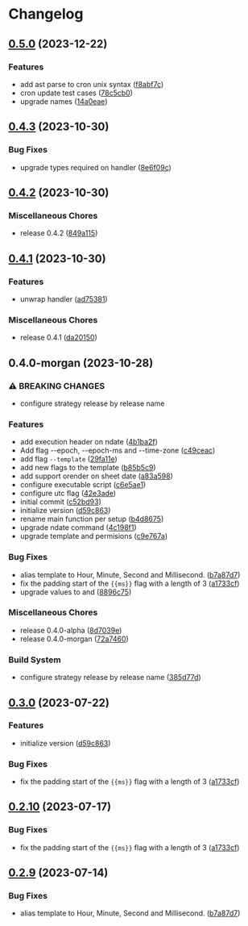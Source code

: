 # Changelog

## [0.5.0](https://github.com/JonDotsoy/ndate/compare/morgan-v0.4.3...morgan-v0.5.0) (2023-12-22)


### Features

* add ast parse to cron unix syntax ([f8abf7c](https://github.com/JonDotsoy/ndate/commit/f8abf7c353524c53b8340a3fc155e2510a69286a))
* cron update test cases ([78c5cb0](https://github.com/JonDotsoy/ndate/commit/78c5cb0af6efa644357952c3ea763cea77c8f338))
* upgrade names ([14a0eae](https://github.com/JonDotsoy/ndate/commit/14a0eae71e4b4e0a98fefb0c129e1552c4828322))

## [0.4.3](https://github.com/JonDotsoy/ndate/compare/morgan-v0.4.2...morgan-v0.4.3) (2023-10-30)


### Bug Fixes

* upgrade types required on handler ([8e6f09c](https://github.com/JonDotsoy/ndate/commit/8e6f09c53f98cb16c0f10d434b2713620253a4a4))

## [0.4.2](https://github.com/JonDotsoy/ndate/compare/morgan-v0.4.1...morgan-v0.4.2) (2023-10-30)


### Miscellaneous Chores

* release 0.4.2 ([849a115](https://github.com/JonDotsoy/ndate/commit/849a11512db14b587226190c4fbeec76c2e7eb4a))

## [0.4.1](https://github.com/JonDotsoy/ndate/compare/morgan-v0.4.0-morgan...morgan-v0.4.1) (2023-10-30)


### Features

* unwrap handler ([ad75381](https://github.com/JonDotsoy/ndate/commit/ad7538179419017c0d2954546fbfdd986027e492))


### Miscellaneous Chores

* release 0.4.1 ([da20150](https://github.com/JonDotsoy/ndate/commit/da20150d8bbd5a543139b924036a14365672de71))

## 0.4.0-morgan (2023-10-28)


### ⚠ BREAKING CHANGES

* configure strategy release by release name

### Features

* add execution header on ndate ([4b1ba2f](https://github.com/JonDotsoy/ndate/commit/4b1ba2fa5f22330f264046f046aacec40ebc531c))
* Add flag --epoch, --epoch-ms and --time-zone ([c49ceac](https://github.com/JonDotsoy/ndate/commit/c49ceace5cb14d9c2ea3f836dc73d7c31d88a738))
* add flag `--template` ([29fa11e](https://github.com/JonDotsoy/ndate/commit/29fa11e014e11bfd2f4e890906c6834fad47d127))
* add new flags to the template ([b85b5c9](https://github.com/JonDotsoy/ndate/commit/b85b5c9e7b43f6dab427912a578e006b4f98ae99))
* add support orender on sheet date ([a83a598](https://github.com/JonDotsoy/ndate/commit/a83a598f2d11d7d02b7c10741011a0d48cbada0a))
* configure executable script ([c6e5ae1](https://github.com/JonDotsoy/ndate/commit/c6e5ae12ce7d8debc762f721f0749658710104d8))
* configure utc flag ([42e3ade](https://github.com/JonDotsoy/ndate/commit/42e3adece8f984f4e8423338aef625b9c186bb34))
* initial commit ([c52bd93](https://github.com/JonDotsoy/ndate/commit/c52bd93256a4124e7399204ff67a9c0145d5f578))
* initialize version ([d59c863](https://github.com/JonDotsoy/ndate/commit/d59c86395e428ee0b072877943ae7036581593dd))
* rename main function per setup ([b4d8675](https://github.com/JonDotsoy/ndate/commit/b4d86755ce7cd38526bd90c723a6720d9cb9813d))
* upgrade ndate command ([4c198f1](https://github.com/JonDotsoy/ndate/commit/4c198f1fef1bb02dbe1676eeec93d28d2ad0075e))
* upgrade template and permisions ([c9e767a](https://github.com/JonDotsoy/ndate/commit/c9e767ae35860b8b001f22337f7e997701995afe))


### Bug Fixes

* alias template to Hour, Minute, Second and Millisecond. ([b7a87d7](https://github.com/JonDotsoy/ndate/commit/b7a87d7118f86b1467df3a472f9746a3d4ea655f))
* fix the padding start of the `{{ms}}` flag with a length of 3 ([a1733cf](https://github.com/JonDotsoy/ndate/commit/a1733cf52e99c8e5972f4244f651545d9047852e))
* upgrade values to  and ([8896c75](https://github.com/JonDotsoy/ndate/commit/8896c75ff36e52e315c75d5d89e0fa62f6a3eb5e))


### Miscellaneous Chores

* release 0.4.0-alpha ([8d7039e](https://github.com/JonDotsoy/ndate/commit/8d7039e668904bc04a5710ff38636848776a6c66))
* release 0.4.0-morgan ([72a7460](https://github.com/JonDotsoy/ndate/commit/72a746054195df482f745f85351b5e0260908ce0))


### Build System

* configure strategy release by release name ([385d77d](https://github.com/JonDotsoy/ndate/commit/385d77d3b5527ff03efe033758dff23705e65d0f))

## [0.3.0](https://github.com/JonDotsoy/ndate/compare/v0.2.9...v0.3.0) (2023-07-22)


### Features

* initialize version ([d59c863](https://github.com/JonDotsoy/ndate/commit/d59c86395e428ee0b072877943ae7036581593dd))


### Bug Fixes

* fix the padding start of the `{{ms}}` flag with a length of 3 ([a1733cf](https://github.com/JonDotsoy/ndate/commit/a1733cf52e99c8e5972f4244f651545d9047852e))

## [0.2.10](https://github.com/JonDotsoy/ndate/compare/v0.2.9...v0.2.10) (2023-07-17)


### Bug Fixes

* fix the padding start of the `{{ms}}` flag with a length of 3 ([a1733cf](https://github.com/JonDotsoy/ndate/commit/a1733cf52e99c8e5972f4244f651545d9047852e))

## [0.2.9](https://github.com/JonDotsoy/ndate/compare/v0.2.8...v0.2.9) (2023-07-14)


### Bug Fixes

* alias template to Hour, Minute, Second and Millisecond. ([b7a87d7](https://github.com/JonDotsoy/ndate/commit/b7a87d7118f86b1467df3a472f9746a3d4ea655f))
